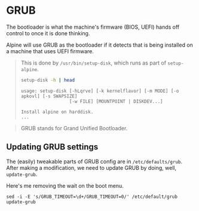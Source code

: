 # GRUB

The bootloader is what the machine's firmware (BIOS, UEFI) hands off control to
once it is done thinking.

Alpine will use GRUB as the bootloader if it detects that is being installed on
a machine that uses UEFI firmware.

> This is done by `/usr/bin/setup-disk`, which runs as part of `setup-alpine`.
>
> ```sh
> setup-disk -h | head
> ```
> ```
> usage: setup-disk [-hLqrve] [-k kernelflavor] [-m MODE] [-o apkovl] [-s SWAPSIZE]
>                   [-w FILE] [MOUNTPOINT | DISKDEV...]
> 
> Install alpine on harddisk.
> ...
> ```

> GRUB stands for Grand Unified Bootloader.

## Updating GRUB settings

The (easily) tweakable parts of GRUB config are in `/etc/defaults/grub`. After
making a modification, we need to update GRUB by doing, well, `update-grub`.

Here's me removing the wait on the boot menu.

```
sed -i -E 's/GRUB_TIMEOUT=\d+/GRUB_TIMEOUT=0/' /etc/default/grub
update-grub
```
